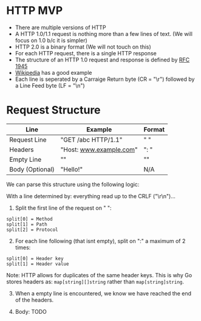 # HTTP MVP

- There are multiple versions of HTTP
- A HTTP 1.0/1.1 request is nothing more than a few lines of text. (We will focus on 1.0 b/c it is simpler)
- HTTP 2.0 is a binary format (We will not touch on this)
- For each HTTP request, there is a single HTTP response
- The structure of an HTTP 1.0 request and response is defined by [RFC 1945](https://tools.ietf.org/html/rfc1945)
- [Wikipedia](https://en.wikipedia.org/wiki/Hypertext_Transfer_Protocol) has a good example
- Each line is seperated by a Carraige Return byte (CR = "\r") followed by a Line Feed byte (LF = "\n")

# Request Structure

| Line            | Example                 | Format                       |
|-----------------|-------------------------|------------------------------|
| Request Line    | "GET /abc HTTP/1.1"     | "<method> <path> <protocol>" |
| Headers         | "Host: www.example.com" | "<key>: <value>"             |
| Empty Line      | ""                      | ""                           |
| Body (Optional) | "Hello!"                | N/A                          |

We can parse this structure using the following logic:

With a line determined by: everything read up to the CRLF ("\r\n")...

1. Split the first line of the request on " ":

```
split[0] = Method
split[1] = Path
split[2] = Protocol
```

2. For each line following (that isnt empty), split on ":" a maximum of 2 times:

```
split[0] = Header key
split[1] = Header value

```

Note: HTTP allows for duplicates of the same header keys. This is why Go stores headers as: `map[string][]string` rather than `map[string]string`.

3. When a empty line is encountered, we know we have reached the end of the headers.

4. Body: TODO

